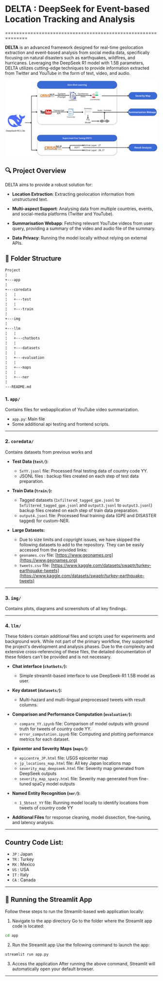 # DELTA : **D**eepSeek for **E**vent-based **L**ocation **T**racking and **A**nalysis
==============================================================

**DELTA** is an advanced framework designed for real-time geolocation extraction and event-based analysis from social media data, specifically focusing on natural disasters such as earthquakes, wildfires, and hurricanes. Leveraging the DeepSeek R1 model with 1.5B parameters, DELTA utilizes cutting-edge techniques to provide information extracted from Twitter and YouTube in the form of text, video, and audio.

![Alt text](img/architecture.png)

🔍 Project Overview
-------------------

DELTA aims to provide a robust solution for:
    
*   **Location Extraction**: Extracting geolocation information from unstructured text.
    
*   **Multi-aspect Support**: Analysing data from multiple countries, events, and social-media platforms (Twitter and YouTube).

*   **Summarisation Webapp**: Fetching relevant YouTube videos from user query, providing a summary of the video and audio file of the summary. 
    
*   **Data Privacy**: Running the model locally without relying on external APIs.
    

📁 Folder Structure
-------------------

```
Project
¦   
+---app
¦       
+---coredata
¦   ¦   
¦   +---test
¦   ¦       
¦   +---train
¦           
+---img
¦       
+---llm
¦   ¦   
¦   +---chatbots
¦   ¦       
¦   +---datasets
¦   ¦       
¦   +---evaluation
¦   ¦       
¦   +---maps
¦   ¦       
¦   +---ner
¦
---README.md           

```


### 1. `app/`
Contains files for webapplication of YouTube video summarization.

- `app.py`: Main file
- Some additional api testing and frontend scripts.

---

### 2. `coredata/`
Contains datasets from previous works and 

- **Test Data (`test/`):**
  - `5xYY.jsonl` file: Processed final testing data of country code YY.
  - JSONL files : backup files created on each step of test data preparation.

- **Train Data (`train/`):**
  - Tagged datasets (`1xfiltered_tagged_gpe.jsonl` to `5xfiltered_tagged_gpe.jsonl` and `output3.jsonl` to `output3.jsonl`)  backup files created on each step of train data preparation.
  - `output4.jsonl` file: Processed final training data (GPE and DISASTER tagged) for custom-NER.
 
- **Large Datasets:**
  - Due to size limits and copyright issues, we have skipped the following datasets to add to the repository. They can be easily accessed from the provided links:
  - `geonames.csv` file: [https://www.geonames.org](https://www.geonames.org)
  - `tweets.csv` file: [https://www.kaggle.com/datasets/swaptr/turkey-earthquake-tweets](https://www.kaggle.com/datasets/swaptr/turkey-earthquake-tweets)

---

### 3. `img/`
Contains plots, diagrams and screenshots of all key findings.

---

### 4. `llm/`
These folders contain additional files and scripts used for experiments and background work. While not part of the primary workflow, they supported the project's development and analysis phases. Due to the complexity and extensive cross-referencing of these files, the detailed documentation of these folders can't be provided and is not necessary.

- **Chat interface (`chatbots/`):**
  - Simple streamlit-based interface to use DeepSeek-R1 1.5B model as user.

- **Key dataset (`datasets/`):**
  - Multi-hazard and multi-lingual preprocessed tweets with result columns.
 
- **Comparison and Performance Computation (`evaluation/`):**
  - `compare_YY.ipynb` file: Comparison of model outputs with ground truth for tweets of country code YY.
  - `error_computation.ipynb` file: Computing and plotting performance metrics for each dataset.
 
- **Epicenter and Severity Maps (`maps/`):**
    - `epicentre_JP.html` file: USGS epicenter map
    - `jp_locations_map.html` file: All key Japan locations map
    - `severity_map_deepseek.html` file: Severity map generated from DeepSeek outputs
    - `severity_map_spacy.html` file: Severity map generated from fine-tuned spaCy model outputs

- **Named Entity Recognition (`ner/`):**
  - `1_5btest_YY` file: Running model locally to identify locations from tweets of country code YY
 
- **Additional Files** for response cleaning, model dissection, fine-tuning, and latency analysis.

---

## Country Code List:

- `JP` : Japan
- `TR` : Turkey
- `MX` : Mexico
- `US` : USA
- `IT` : Italy
- `CA` : Canada

---

## 🚀 Running the Streamlit App

Follow these steps to run the Streamlit-based web application locally:

1. Navigate to the app directory
Go to the folder where the Streamlit app code is located:

```bash
cd app
```
2. Run the Streamlit app
Use the following command to launch the app:

```bash
streamlit run app.py
```
3. Access the application
After running the above command, Streamlit will automatically open your default browser.

---
